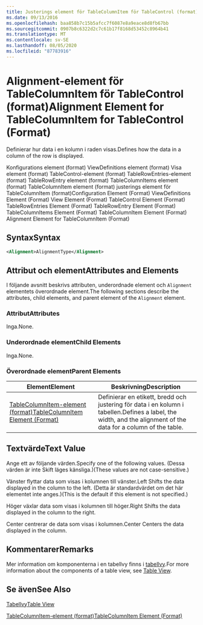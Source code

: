 ```yaml
---
title: Justerings element för TableColumnItem för TableControl (format) | Microsoft Docs
ms.date: 09/13/2016
ms.openlocfilehash: baa858b7c15b5afcc7f6087e8a9eace8d8fb67bb
ms.sourcegitcommit: 0907b8c6322d2c7c61b17f8168d53452c8964b41
ms.translationtype: MT
ms.contentlocale: sv-SE
ms.lasthandoff: 08/05/2020
ms.locfileid: "87783916"
---
```

# <a name="alignment-element-for-tablecolumnitem-for-tablecontrol-format"></a><span data-ttu-id="a0c61-102">Alignment-element för TableColumnItem för TableControl (format)</span><span class="sxs-lookup"><span data-stu-id="a0c61-102">Alignment Element for TableColumnItem for TableControl (Format)</span></span>

<span data-ttu-id="a0c61-103">Definierar hur data i en kolumn i raden visas.</span><span class="sxs-lookup"><span data-stu-id="a0c61-103">Defines how the data in a column of the row is displayed.</span></span>

<span data-ttu-id="a0c61-104">Konfigurations element (format) ViewDefinitions element (format) Visa element (format) TableControl-element (format) TableRowEntries-element (format) TableRowEntry element (format) TableColumnItems element (format) TableColumnItem element (format) justerings element för TableColumnItem (format)</span><span class="sxs-lookup"><span data-stu-id="a0c61-104">Configuration Element (Format) ViewDefinitions Element (Format) View Element (Format) TableControl Element (Format) TableRowEntries Element (Format) TableRowEntry Element (Format) TableColumnItems Element (Format) TableColumnItem Element (Format) Alignment Element for TableColumnItem (Format)</span></span>

## <a name="syntax"></a><span data-ttu-id="a0c61-105">Syntax</span><span class="sxs-lookup"><span data-stu-id="a0c61-105">Syntax</span></span>

```xml
<Alignment>AlignmentType</Alignment>
```

## <a name="attributes-and-elements"></a><span data-ttu-id="a0c61-106">Attribut och element</span><span class="sxs-lookup"><span data-stu-id="a0c61-106">Attributes and Elements</span></span>

<span data-ttu-id="a0c61-107">I följande avsnitt beskrivs attributen, underordnade element och `Alignment` elementets överordnade element.</span><span class="sxs-lookup"><span data-stu-id="a0c61-107">The following sections describe the attributes, child elements, and parent element of the `Alignment` element.</span></span>

### <a name="attributes"></a><span data-ttu-id="a0c61-108">Attribut</span><span class="sxs-lookup"><span data-stu-id="a0c61-108">Attributes</span></span>

<span data-ttu-id="a0c61-109">Inga.</span><span class="sxs-lookup"><span data-stu-id="a0c61-109">None.</span></span>

### <a name="child-elements"></a><span data-ttu-id="a0c61-110">Underordnade element</span><span class="sxs-lookup"><span data-stu-id="a0c61-110">Child Elements</span></span>

<span data-ttu-id="a0c61-111">Inga.</span><span class="sxs-lookup"><span data-stu-id="a0c61-111">None.</span></span>

### <a name="parent-elements"></a><span data-ttu-id="a0c61-112">Överordnade element</span><span class="sxs-lookup"><span data-stu-id="a0c61-112">Parent Elements</span></span>

|<span data-ttu-id="a0c61-113">Element</span><span class="sxs-lookup"><span data-stu-id="a0c61-113">Element</span></span>|<span data-ttu-id="a0c61-114">Beskrivning</span><span class="sxs-lookup"><span data-stu-id="a0c61-114">Description</span></span>|
|-------------|-----------------|
|[<span data-ttu-id="a0c61-115">TableColumnItem-element (format)</span><span class="sxs-lookup"><span data-stu-id="a0c61-115">TableColumnItem Element (Format)</span></span>](./tablecolumnitem-element-for-tablecolumnitems-for-tablecontrol-format.md)|<span data-ttu-id="a0c61-116">Definierar en etikett, bredd och justering för data i en kolumn i tabellen.</span><span class="sxs-lookup"><span data-stu-id="a0c61-116">Defines a label, the width, and the alignment of the data for a column of the table.</span></span>|

## <a name="text-value"></a><span data-ttu-id="a0c61-117">Textvärde</span><span class="sxs-lookup"><span data-stu-id="a0c61-117">Text Value</span></span>

<span data-ttu-id="a0c61-118">Ange ett av följande värden.</span><span class="sxs-lookup"><span data-stu-id="a0c61-118">Specify one of the following values.</span></span> <span data-ttu-id="a0c61-119">(Dessa värden är inte Skift läges känsliga.)</span><span class="sxs-lookup"><span data-stu-id="a0c61-119">(These values are not case-sensitive.)</span></span>

<span data-ttu-id="a0c61-120">Vänster flyttar data som visas i kolumnen till vänster.</span><span class="sxs-lookup"><span data-stu-id="a0c61-120">Left Shifts the data displayed in the column to the left.</span></span> <span data-ttu-id="a0c61-121">(Detta är standardvärdet om det här elementet inte anges.)</span><span class="sxs-lookup"><span data-stu-id="a0c61-121">(This is the default if this element is not specified.)</span></span>

<span data-ttu-id="a0c61-122">Höger växlar data som visas i kolumnen till höger.</span><span class="sxs-lookup"><span data-stu-id="a0c61-122">Right Shifts the data displayed in the column to the right.</span></span>

<span data-ttu-id="a0c61-123">Center centrerar de data som visas i kolumnen.</span><span class="sxs-lookup"><span data-stu-id="a0c61-123">Center Centers the data displayed in the column.</span></span>

## <a name="remarks"></a><span data-ttu-id="a0c61-124">Kommentarer</span><span class="sxs-lookup"><span data-stu-id="a0c61-124">Remarks</span></span>

<span data-ttu-id="a0c61-125">Mer information om komponenterna i en tabellvy finns i [tabellvy](./creating-a-table-view.md).</span><span class="sxs-lookup"><span data-stu-id="a0c61-125">For more information about the components of a table view, see [Table View](./creating-a-table-view.md).</span></span>

## <a name="see-also"></a><span data-ttu-id="a0c61-126">Se även</span><span class="sxs-lookup"><span data-stu-id="a0c61-126">See Also</span></span>

[<span data-ttu-id="a0c61-127">Tabellvy</span><span class="sxs-lookup"><span data-stu-id="a0c61-127">Table View</span></span>](./creating-a-table-view.md)

[<span data-ttu-id="a0c61-128">TableColumnItem-element (format)</span><span class="sxs-lookup"><span data-stu-id="a0c61-128">TableColumnItem Element (Format)</span></span>](./tablecolumnitem-element-for-tablecolumnitems-for-tablecontrol-format.md)
